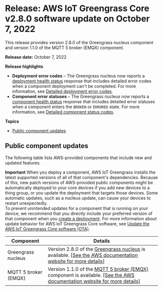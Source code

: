 # Release: AWS IoT Greengrass Core v2\.8\.0 software update on October 7, 2022<a name="greengrass-release-2022-10-07"></a>

This release provides version 2\.8\.0 of the Greengrass nucleus component and version 1\.1\.0 of the MQTT 5 broker \(EMQX\) component\.

**Release date:** October 7, 2022

**Release highlights**
+ **Deployment error codes** – The Greengrass nucleus now reports a [deployment health status](deployment-health-notifications.md) response that includes detailed error codes when a component deployment can't be completed\. For more information, see [Detailed deployment error codes](troubleshooting-deployment.md)\.
+ **Component error statuses** – The Greengrass nucleus now reports a [component health status](deployment-health-notifications.md) response that includes detailed error statuses when a component enters the `BROKEN` or `ERRORED` state\. For more information, see [Detailed component status codes](troubleshooting-component.md)\.

**Topics**
+ [Public component updates](#greengrass-2022-10-07-components)

## Public component updates<a name="greengrass-2022-10-07-components"></a>

The following table lists AWS\-provided components that include new and updated features\.

**Important**  <a name="component-patch-update-note"></a>
<a name="component-patch-update"></a>When you deploy a component, AWS IoT Greengrass installs the latest supported versions of all of that component's dependencies\. Because of this, new patch versions of AWS\-provided public components might be automatically deployed to your core devices if you add new devices to a thing group, or you update the deployment that targets those devices\. Some automatic updates, such as a nucleus update, can cause your devices to restart unexpectedly\.   
<a name="component-version-pinning"></a>To prevent unintended updates for a component that is running on your device, we recommend that you directly include your preferred version of that component when you [create a deployment](create-deployments.md)\. For more information about update behavior for AWS IoT Greengrass Core software, see [Update the AWS IoT Greengrass Core software \(OTA\)](update-greengrass-core-v2.md)\.


| **Component** | **Details** | 
| --- | --- | 
| Greengrass nucleus |  Version 2\.8\.0 of the [Greengrass nucleus](greengrass-nucleus-component.md) is available\. <a name="changelog-nucleus-2.8.0"></a>[\[See the AWS documentation website for more details\]](http://docs.aws.amazon.com/greengrass/v2/developerguide/greengrass-release-2022-10-07.html)  | 
| MQTT 5 broker \(EMQX\) |  Version 1\.1\.0 of the [MQTT 5 broker \(EMQX\)](mqtt-broker-emqx-component.md) component is available\. <a name="changelog-emqx-1.1.0"></a>[\[See the AWS documentation website for more details\]](http://docs.aws.amazon.com/greengrass/v2/developerguide/greengrass-release-2022-10-07.html)  | 
